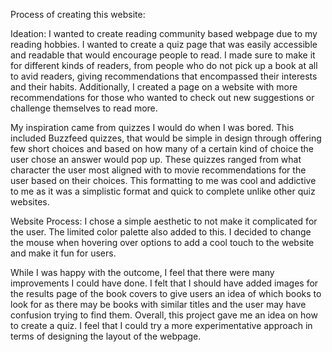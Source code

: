 Process of creating this website:

Ideation:
I wanted to create reading community based webpage due to my reading hobbies. I wanted to create a quiz page that was easily accessible and readable that would encourage people to read.
I made sure to make it for different kinds of readers, from people who do not pick up a book at all to avid readers, giving recommendations that encompassed their interests and their habits.
Additionally, I created a page on a website with more recommendations for those who wanted to check out new suggestions or challenge themselves to read more. 

My inspiration came from quizzes I would do when I was bored. This included Buzzfeed quizzes, that would be simple in design through offering few short choices and based on how many of a 
certain kind of choice the user chose an answer would pop up. These quizzes ranged from what character the user most aligned with to movie recommendations for the user based on their choices. 
This formatting to me was cool and addictive to me as it was a simplistic format and quick to complete unlike other quiz websites. 


Website Process:
I chose a simple aesthetic to not make it complicated for the user. The limited color palette also added to this. I decided to change the mouse when hovering over options to add a cool touch
to the website and make it fun for users. 

While I was happy with the outcome, I feel that there were many improvements I could have done. I felt that I should have added images for the results page of the book covers to give users
an idea of which books to look for as there may be books with similar titles and the user may have confusion trying to find them. Overall, this project gave me an idea on how to create a quiz. 
I feel that I could try a more experimentative approach in terms of designing the layout of the webpage.
